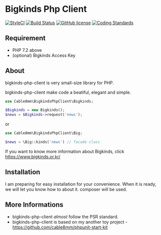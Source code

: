 # Bigkinds Php Client

[![StyleCI](https://github.styleci.io/repos/200199890/shield?branch=master&style=flat)](https://github.styleci.io/repos/200199890)
[![Build Status](https://travis-ci.org/cable8mm/bigkinds-php-client.svg?branch=master)](https://travis-ci.org/cable8mm/bigkinds-php-client)
[![GitHub license](https://img.shields.io/github/license/cable8mm/bigkinds-php-client)](https://github.com/cable8mm/bigkinds-php-client/blob/master/LICENSE)
[![Coding Standards](https://img.shields.io/badge/cs-PSR--2--R-yellow.svg)](https://github.com/php-fig-rectified/fig-rectified-standards)

## Requirement

- PHP 7.2 above
- (optional) Bigkinds Access Key

## About

bigkinds-php-client is very small-size library for PHP.

bigkinds-php-client make code a beatiful, elegant and simple.

```php
use Cable8mm\BigkindsPhpClient\Bigkinds;

$Bigkinds = new Bigkinds();
$news = $Bigkinds->request('news');
```

or

```php
use Cable8mm\BigkindsPhpClient\Big;

$news = \Big::kinds('news') // facade class
```

If you want to know more information about Bigkinds, click <https://www.bigkinds.or.kr/>

## Installation

I am preparing for easy installation for your convenience. When it is ready, we will let you know how to about it.
composer will be used.

## More Informations

- bigkinds-php-client _almost_ follow the PSR standard.
- bigkinds-php-client is based on my another toy project - <https://github.com/cable8mm/phpunit-start-kit>
